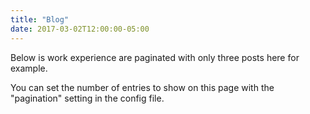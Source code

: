 ```yaml
---
title: "Blog"
date: 2017-03-02T12:00:00-05:00
---
```

Below is work experience are paginated with only three posts here for example.

You can set the number of entries to show on this page with the "pagination" setting in the config file.
